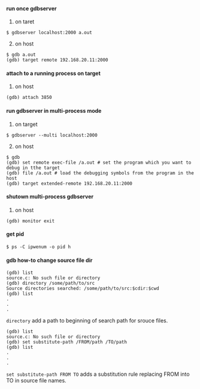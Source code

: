 #### run once gdbserver

1. on taret

```
$ gdbserver localhost:2000 a.out
```

2. on host
```
$ gdb a.out
(gdb) target remote 192.168.20.11:2000
```

#### attach to a running process on target

1. on host 
```
(gdb) attach 3850
```

#### run gdbserver in multi-process mode

1. on target
```
$ gdbserver --multi localhost:2000
```

2. on host 
```
$ gdb
(gdb) set remote exec-file /a.out # set the program which you want to debug in tthe target
(gdb) file /a.out # load the debugging symbols from the program in the host
(gdb) target extended-remote 192.168.20.11:2000
```

#### shutown multi-process gdbserver
1. on host
```
(gdb) monitor exit
```

#### get pid
```
$ ps -C ipwenum -o pid h
```

#### gdb how-to change source file dir

```
(gdb) list
source.c: No such file or directory
(gdb) directory /some/path/to/src 
Source directories searched: /some/path/to/src:$cdir:$cwd
(gdb) list
.
.
.
```
`directory` add a path to beginning of search path for srouce files.

```
(gdb) list
source.c: No such file or directory
(gdb) set substitute-path /FROM/path /TO/path
(gdb) list
.
.
.
```
`set substitute-path FROM TO` adds a substitution rule replacing FROM into TO in source file names.
